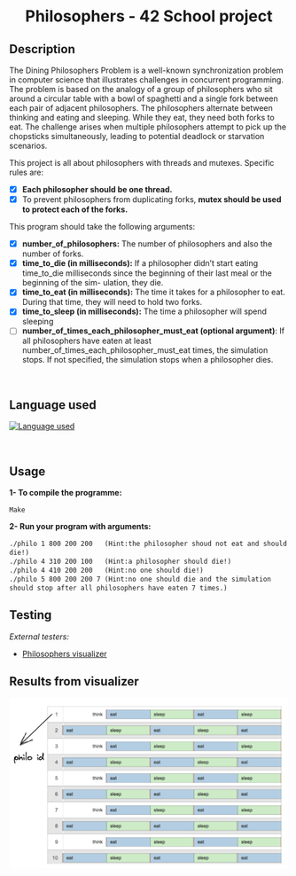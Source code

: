 # <center>Philosophers - 42 School project</center>

## Description

The Dining Philosophers Problem is a well-known synchronization problem in computer science that illustrates challenges in concurrent programming. The problem is based on the analogy of a group of philosophers who sit around a circular table with a bowl of spaghetti and a single fork between each pair of adjacent philosophers. The philosophers alternate between thinking and eating and sleeping. While they eat, they need both forks to eat. The challenge arises when multiple philosophers attempt to pick up the chopsticks simultaneously, leading to potential deadlock or starvation scenarios.

This project is all about philosophers with threads and mutexes. Specific rules are:
- [x] **Each philosopher should be one thread.**
- [x] To prevent philosophers from duplicating forks, **mutex should be used to protect each of the forks.**

This program should take the following arguments:
- [x] **number_of_philosophers:** The number of philosophers and also the number of forks.
- [x] **time_to_die (in milliseconds):** If a philosopher didn’t start eating time_to_die milliseconds since the beginning of their last meal or the beginning of the sim- ulation, they die.
- [x] **time_to_eat (in milliseconds):** The time it takes for a philosopher to eat. During that time, they will need to hold two forks.
- [x] **time_to_sleep (in milliseconds):** The time a philosopher will spend sleeping
- [ ] **number_of_times_each_philosopher_must_eat (optional argument)**: If all philosophers have eaten at least number_of_times_each_philosopher_must_eat times, the simulation stops. If not specified, the simulation stops when a philosopher dies.

<br>

## Language used
[![Language used](https://skills.thijs.gg/icons?i=c)](https://skills.thijs.gg)

<br>

## Usage
**1- To compile the programme:**

    Make

**2- Run your program with arguments:**

	./philo 1 800 200 200   (Hint:the philosopher shoud not eat and should die!)
	./philo 4 310 200 100   (Hint:a philosopher should die!)
    ./philo 4 410 200 200   (Hint:no one should die!)
	./philo 5 800 200 200 7 (Hint:no one should die and the simulation should stop after all philosophers have eaten 7 times.)

## Testing

*External testers:*

+ [Philosophers visualizer](https://nafuka11.github.io/philosophers-visualizer/)

## Results from visualizer

![Visulization](images/visualizer.png)
